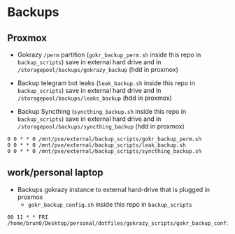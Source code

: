 # Backups

## Proxmox

- Gokrazy `/perm` partition (`gokr_backup_perm.sh` inside this repo in `backup_scripts`) save in external hard drive and in `/storagepool/backups/gokrazy_backup` (hdd in proxmox)

- Backup telegram bot leaks (`leak_backup.sh` inside this repo in `backup_scripts`) save in external hard drive and in `/storagepool/backups/leaks_backup` (hdd in proxmox)

- Backup Syncthing (`syncthing_backup.sh` inside this repo in `backup_scripts`) save in external hard drive and in `/storagepool/backups/syncthing_backup` (hdd in proxmox)

```console
0 0 * * 0 /mnt/pve/external/backup_scripts/gokr_backup_perm.sh
0 0 * * 0 /mnt/pve/external/backup_scripts/leak_backup.sh
0 0 * * 0 /mnt/pve/external/backup_scripts/syncthing_backup.sh
```

## work/personal laptop

- Backups gokrazy instance to external hard-drive that is plugged in proxmox
  - `gokr_backup_config.sh` inside this repo in `backup_scripts`

```console
00 11 * * FRI /home/brun0/Desktop/personal/dotfiles/gokrazy_scripts/gokr_backup_config.sh
```
